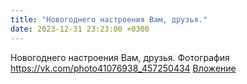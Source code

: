 ```yaml
---
title: "Новогоднего настроения Вам, друзья."
date: 2023-12-31 23:23:00 +0300
---
```


Новогоднего настроения Вам, друзья.
Фотография
<a class="vk-attach" href="https://vk.com/photo41076938_457250434">https://vk.com/photo41076938_457250434</a>
<a class="vk-attach" href="https://vk.com/photo41076938_457250434">Вложение</a>
